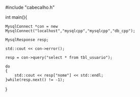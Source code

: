 #include "cabecalho.h"

int main(){
    
    MysqlConnect *con = new MysqlConnect("localhost","mysqlcpp","mysqlcpp","db_cpp");
    
    MysqlResponse resp;

    std::cout << con->error();

    resp = con->query("select * from tbl_usuario");

    do
    {
        std::cout << resp["nome"] << std::endl;
    }while(resp.next() != -1);
}
